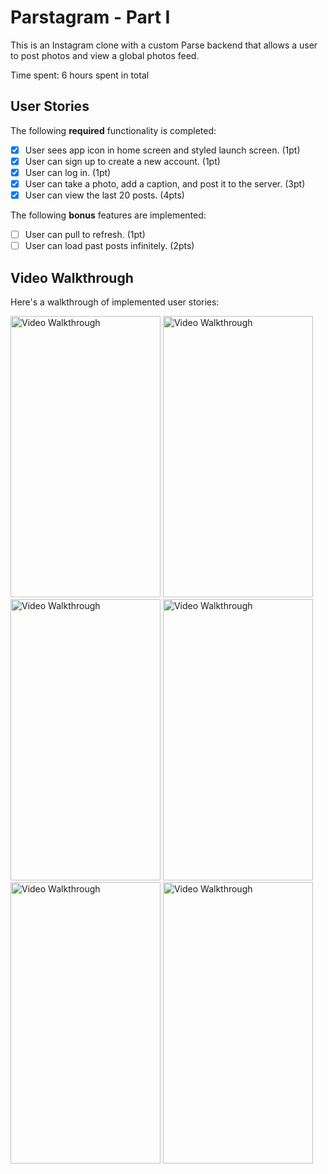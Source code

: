 # Parstagram - Part I

This is an Instagram clone with a custom Parse backend that allows a user to post photos and view a global photos feed.

Time spent: 6 hours spent in total

## User Stories

The following **required** functionality is completed:

- [x] User sees app icon in home screen and styled launch screen. (1pt)
- [x] User can sign up to create a new account. (1pt)
- [x] User can log in. (1pt)
- [x] User can take a photo, add a caption, and post it to the server. (3pt)
- [x] User can view the last 20 posts. (4pts)

The following **bonus** features are implemented:

- [ ] User can pull to refresh. (1pt)
- [ ] User can load past posts infinitely. (2pts)

## Video Walkthrough

Here's a walkthrough of implemented user stories:

<img src='https://user-images.githubusercontent.com/65100772/195969367-f4b48053-4584-4497-a4c4-a71b20e2eb97.gif' width="240" height="450" alt='Video Walkthrough' />

<img src='https://user-images.githubusercontent.com/65100772/195969369-b55935bc-c1db-42cd-9e2c-fb72a273cd89.gif' width="240" height="450" alt='Video Walkthrough' />

<img src='https://user-images.githubusercontent.com/65100772/195969371-318cb309-e1f1-4697-9ab0-2b355c4d4d41.gif' width="240" height="450" alt='Video Walkthrough' />

<img src='https://user-images.githubusercontent.com/65100772/195969379-38715a6b-dc0a-42b1-81c8-c9e8e1a51eff.gif' width="240" height="450" alt='Video Walkthrough' />

<img src='https://user-images.githubusercontent.com/65100772/195969381-22d18917-19f0-4d29-ab78-8951b58023d6.gif' width="240" height="450" alt='Video Walkthrough' />

<img src='https://user-images.githubusercontent.com/65100772/195969388-8339985a-c11c-44c0-9777-70cb168fe36a.gif' width="240" height="450" alt='Video Walkthrough' />



